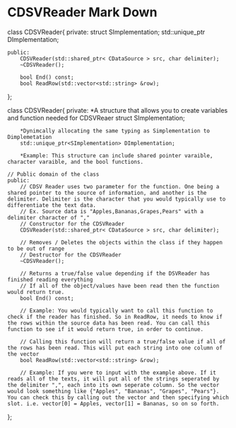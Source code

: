 CDSVReader Mark Down
====================
class CDSVReader{
    private:
        struct SImplementation;
        std::unique_ptr<SImplementation> DImplementation;

    public:
        CDSVReader(std::shared_ptr< CDataSource > src, char delimiter);
        ~CDSVReader();

        bool End() const;
        bool ReadRow(std::vector<std::string> &row);
};

class CDSVReader{
    private:
        *A structure that allows you to create variables and function needed for CDSVReaer
        struct SImplementation;

        *Dynimcally allocating the same typing as Simplementation to Dimplemetation
        std::unique_ptr<SImplementation> DImplementation;

        *Example: This structure can include shared pointer varaible, character varaible, and the bool functions.

    // Public domain of the class
    public:
        // CDSV Reader uses two parameter for the function. One being a shared pointer to the source of information, and another is the delimiter. Delimiter is the character that you would typically use to differentiate the text data.
        // Ex. Source data is "Apples,Bananas,Grapes,Pears" with a delimiter character of ","
        // Constructor for the CDSVReader
        CDSVReader(std::shared_ptr< CDataSource > src, char delimiter);

        // Removes / Deletes the objects within the class if they happen to be out of range
        // Destructor for the CDSVReader
        ~CDSVReader();

        // Returns a true/false value depending if the DSVReader has finished reading everything
        // If all of the object/values have been read then the function would return true.
        bool End() const;

        // Example: You would typically want to call this function to check if the reader has finished. So in ReadRow, it needs to know if the rows within the source data has been read. You can call this function to see if it would return true, in order to continue.

        // Calling this function will return a true/false value if all of the rows has been read. This will put each string into one column of the vector
        bool ReadRow(std::vector<std::string> &row);

        // Example: If you were to input with the example above. If it reads all of the texts, it will put all of the strings seperated by the delimiter ",", each into its own seperate column. So the vector would look something like {"Apples", "Bananas", "Grapes", "Pears"}. You can check this by calling out the vector and then specifying which slot. i.e. vector[0] = Apples, vector[1] = Bananas, so on so forth.
};
